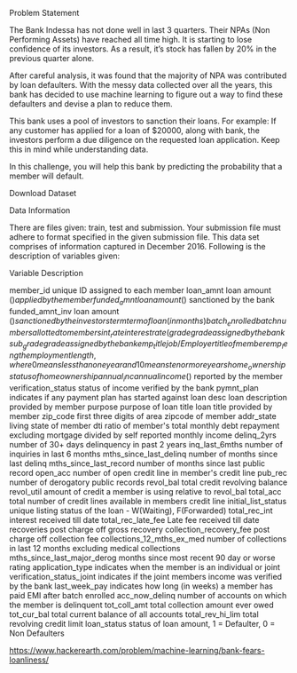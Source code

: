 Problem Statement

The Bank Indessa has not done well in last 3 quarters. Their NPAs (Non Performing Assets) have reached all time high. It is starting to lose confidence of its investors. As a result, it’s stock has fallen by 20% in the previous quarter alone.

After careful analysis, it was found that the majority of NPA was contributed by loan defaulters. With the messy data collected over all the years, this bank has decided to use machine learning to figure out a way to find these defaulters and devise a plan to reduce them.

This bank uses a pool of investors to sanction their loans. For example: If any customer has applied for a loan of $20000, along with bank, the investors perform a due diligence on the requested loan application. Keep this in mind while understanding data.

In this challenge, you will help this bank by predicting the probability that a member will default.

Download Dataset

Data Information

There are files given: train, test and submission. Your submission file must adhere to format specified in the given submission file. This data set comprises of information captured in December 2016. Following is the description of variables given:

Variable	Description

member_id	unique ID assigned to each member
loan_amnt	loan amount ($) applied by the member
funded_amnt	loan amount ($) sanctioned by the bank
funded_amnt_inv	loan amount ($) sanctioned by the investors
term	term of loan (in months)
batch_enrolled	batch numbers allotted to members
int_rate	interest rate (%) on loan
grade	grade assigned by the bank
sub_grade	grade assigned by the bank
emp_title	job / Employer title of member
emp_length	employment length, where 0 means less than one year and 10 means ten or more years
home_ownership	status of home ownership
annual_inc	annual income ($) reported by the member
verification_status	status of income verified by the bank
pymnt_plan	indicates if any payment plan has started against loan
desc	loan description provided by member
purpose	purpose of loan
title	loan title provided by member
zip_code	first three digits of area zipcode of member
addr_state	living state of member
dti	ratio of member's total monthly debt repayment excluding mortgage divided by self reported monthly income
delinq_2yrs	number of 30+ days delinquency in past 2 years
inq_last_6mths	number of inquiries in last 6 months
mths_since_last_delinq	number of months since last delinq
mths_since_last_record	number of months since last public record
open_acc	number of open credit line in member's credit line
pub_rec	number of derogatory public records
revol_bal	total credit revolving balance
revol_util	amount of credit a member is using relative to revol_bal
total_acc	total number of credit lines available in members credit line
initial_list_status	unique listing status of the loan - W(Waiting), F(Forwarded)
total_rec_int	interest received till date
total_rec_late_fee	Late fee received till date
recoveries	post charge off gross recovery
collection_recovery_fee	post charge off collection fee
collections_12_mths_ex_med	number of collections in last 12 months excluding medical collections
mths_since_last_major_derog	months since most recent 90 day or worse rating
application_type	indicates when the member is an individual or joint
verification_status_joint	indicates if the joint members income was verified by the bank
last_week_pay	indicates how long (in weeks) a member has paid EMI after batch enrolled
acc_now_delinq	number of accounts on which the member is delinquent
tot_coll_amt	total collection amount ever owed
tot_cur_bal	total current balance of all accounts
total_rev_hi_lim	total revolving credit limit
loan_status	status of loan amount, 1 = Defaulter, 0 = Non Defaulters


https://www.hackerearth.com/problem/machine-learning/bank-fears-loanliness/
